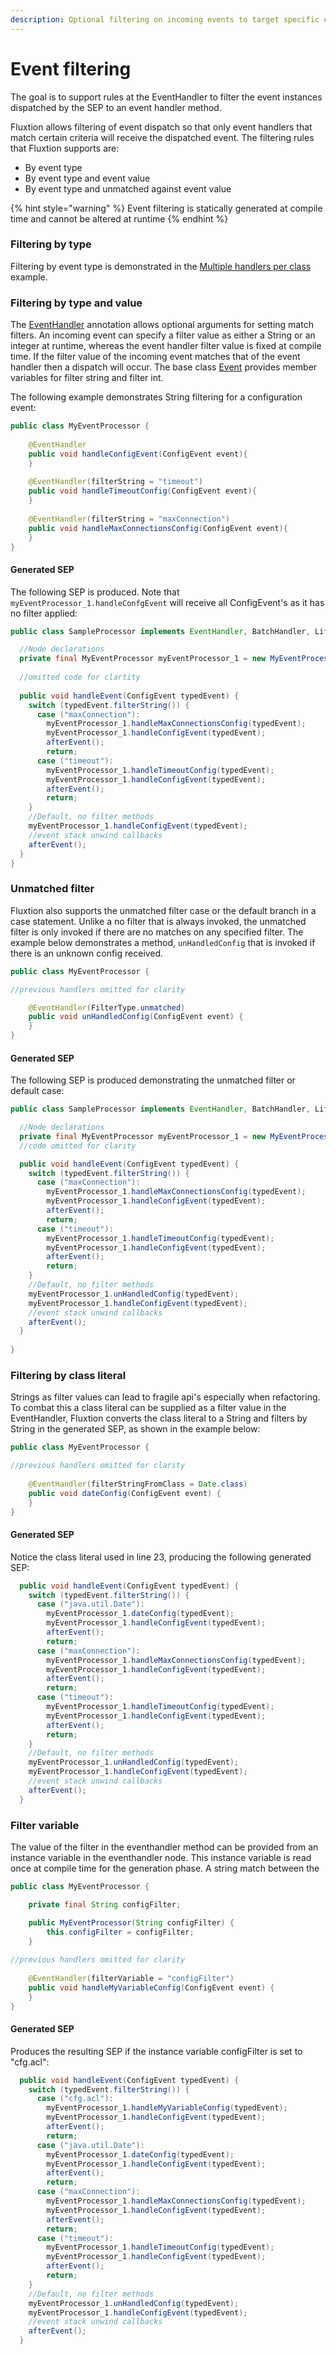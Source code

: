 ```yaml
---
description: Optional filtering on incoming events to target specific event handlers
---
```


# Event filtering

The goal is to support rules at the EventHandler to filter the event instances dispatched by the SEP to an event handler method. 

Fluxtion allows filtering of event dispatch so that only event handlers that match certain criteria will receive the dispatched event. The filtering rules that Fluxtion supports are:

* By event type 
* By event type and event value
* By event type and unmatched against event value

{% hint style="warning" %}
Event filtering is statically generated at compile time and cannot be altered at runtime
{% endhint %}

### Filtering by type

Filtering by event type is demonstrated in the [Multiple handlers per class](multiple-handlers-per-class.md) example.

### Filtering by type and value

The [EventHandler](https://github.com/v12technology/fluxtion/blob/master/builder/src/main/java/com/fluxtion/api/annotations/EventHandler.java) annotation allows optional arguments for setting match filters. An incoming event can specify a filter value as either a String or an integer at runtime, whereas the event handler filter value is fixed at compile time. If the filter value of the incoming event matches that of the event handler then a dispatch will occur. The base class [Event](https://github.com/v12technology/fluxtion/blob/master/api/src/main/java/com/fluxtion/runtime/event/Event.java) provides member variables for filter string and filter int.

The following example demonstrates String filtering for a configuration event:

```java
public class MyEventProcessor {
    
    @EventHandler
    public void handleConfigEvent(ConfigEvent event){    
    }
    
    @EventHandler(filterString = "timeout")
    public void handleTimeoutConfig(ConfigEvent event){
    }
    
    @EventHandler(filterString = "maxConnection")
    public void handleMaxConnectionsConfig(ConfigEvent event){
    }
}
```

#### Generated SEP

The following SEP is produced. Note that  `myEventProcessor_1.handleConfgEvent` will receive all ConfigEvent's as it has no filter applied:

```java
public class SampleProcessor implements EventHandler, BatchHandler, Lifecycle {

  //Node declarations
  private final MyEventProcessor myEventProcessor_1 = new MyEventProcessor();
 
  //omitted code for clartity
  
  public void handleEvent(ConfigEvent typedEvent) {
    switch (typedEvent.filterString()) {
      case ("maxConnection"):
        myEventProcessor_1.handleMaxConnectionsConfig(typedEvent);
        myEventProcessor_1.handleConfigEvent(typedEvent);
        afterEvent();
        return;
      case ("timeout"):
        myEventProcessor_1.handleTimeoutConfig(typedEvent);
        myEventProcessor_1.handleConfigEvent(typedEvent);
        afterEvent();
        return;
    }
    //Default, no filter methods
    myEventProcessor_1.handleConfigEvent(typedEvent);
    //event stack unwind callbacks
    afterEvent();
  }
}
```

### Unmatched filter

Fluxtion also supports the unmatched filter case or the default branch in a case statement. Unlike a no filter that is always invoked, the unmatched filter is only invoked if there are no matches on any specified filter. The example below demonstrates a method, `unHandledConfig` that is invoked if there is an unknown config received.

```java
public class MyEventProcessor {

//previous handlers omitted for clarity

    @EventHandler(FilterType.unmatched)
    public void unHandledConfig(ConfigEvent event) {
    }
}
```

#### Generated SEP

The following SEP is produced demonstrating the unmatched filter or default case:

```java
public class SampleProcessor implements EventHandler, BatchHandler, Lifecycle {

  //Node declarations
  private final MyEventProcessor myEventProcessor_1 = new MyEventProcessor();
  //code omitted for clarity

  public void handleEvent(ConfigEvent typedEvent) {
    switch (typedEvent.filterString()) {
      case ("maxConnection"):
        myEventProcessor_1.handleMaxConnectionsConfig(typedEvent);
        myEventProcessor_1.handleConfigEvent(typedEvent);
        afterEvent();
        return;
      case ("timeout"):
        myEventProcessor_1.handleTimeoutConfig(typedEvent);
        myEventProcessor_1.handleConfigEvent(typedEvent);
        afterEvent();
        return;
    }
    //Default, no filter methods
    myEventProcessor_1.unHandledConfig(typedEvent);
    myEventProcessor_1.handleConfigEvent(typedEvent);
    //event stack unwind callbacks
    afterEvent();
  }
  
}
```

### Filtering by class literal

Strings as filter values can lead to fragile api's especially when refactoring. To combat this a class literal can be supplied as a filter value in the EventHandler, Fluxtion converts the class literal to a String and filters by String in the generated SEP, as shown in the example below:

```java
public class MyEventProcessor {

//previous handlers omitted for clarity
    
    @EventHandler(filterStringFromClass = Date.class)
    public void dateConfig(ConfigEvent event) {
    }
}
```

#### Generated SEP

Notice the class literal used in line 23, producing the following generated SEP:

```java
  public void handleEvent(ConfigEvent typedEvent) {
    switch (typedEvent.filterString()) {
      case ("java.util.Date"):
        myEventProcessor_1.dateConfig(typedEvent);
        myEventProcessor_1.handleConfigEvent(typedEvent);
        afterEvent();
        return;
      case ("maxConnection"):
        myEventProcessor_1.handleMaxConnectionsConfig(typedEvent);
        myEventProcessor_1.handleConfigEvent(typedEvent);
        afterEvent();
        return;
      case ("timeout"):
        myEventProcessor_1.handleTimeoutConfig(typedEvent);
        myEventProcessor_1.handleConfigEvent(typedEvent);
        afterEvent();
        return;
    }
    //Default, no filter methods
    myEventProcessor_1.unHandledConfig(typedEvent);
    myEventProcessor_1.handleConfigEvent(typedEvent);
    //event stack unwind callbacks
    afterEvent();
  }
```

### Filter variable

The value of the filter in the eventhandler method can be provided from an instance variable in the eventhandler node. This instance variable is read once at compile time for the generation phase. A string match between the 

```java
public class MyEventProcessor {

    private final String configFilter;

    public MyEventProcessor(String configFilter) {
        this.configFilter = configFilter;
    }
    
//previous handlers omitted for clarity
    
    @EventHandler(filterVariable = "configFilter")
    public void handleMyVariableConfig(ConfigEvent event) {
    }
}
```

#### Generated SEP

Produces the resulting SEP if the instance variable configFilter is set to "cfg.acl":

```java
  public void handleEvent(ConfigEvent typedEvent) {
    switch (typedEvent.filterString()) {
      case ("cfg.acl"):
        myEventProcessor_1.handleMyVariableConfig(typedEvent);
        myEventProcessor_1.handleConfigEvent(typedEvent);
        afterEvent();
        return;
      case ("java.util.Date"):
        myEventProcessor_1.dateConfig(typedEvent);
        myEventProcessor_1.handleConfigEvent(typedEvent);
        afterEvent();
        return;
      case ("maxConnection"):
        myEventProcessor_1.handleMaxConnectionsConfig(typedEvent);
        myEventProcessor_1.handleConfigEvent(typedEvent);
        afterEvent();
        return;
      case ("timeout"):
        myEventProcessor_1.handleTimeoutConfig(typedEvent);
        myEventProcessor_1.handleConfigEvent(typedEvent);
        afterEvent();
        return;
    }
    //Default, no filter methods
    myEventProcessor_1.unHandledConfig(typedEvent);
    myEventProcessor_1.handleConfigEvent(typedEvent);
    //event stack unwind callbacks
    afterEvent();
  }
```

